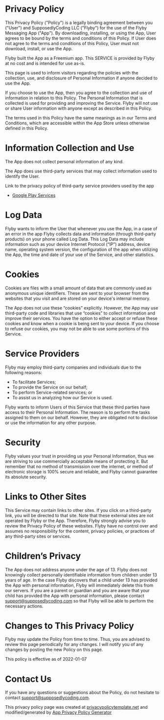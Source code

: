 # Privacy Policy

This Privacy Policy ("Policy") is a legally binding agreement between you ("User") and SupposedlyCoding LLC ("Flyby") for the use of the Flyby Messaging App ("App"). By downloading, installing, or using the App, User agrees to be bound by the terms and conditions of this Policy. If User does not agree to the terms and conditions of this Policy, User must not download, install, or use the App.

Flyby built the App as a Freemium app. This SERVICE is provided by Flyby at no cost and is intended for use as-is.

This page is used to inform visitors regarding the policies with the collection, use, and disclosure of Personal Information if anyone decided to use the App.

If you choose to use the App, then you agree to the collection and use of information in relation to this Policy. The Personal Information that is collected is used for providing and improving the Service. Flyby will not use or share User information with anyone except as described in this Policy.

The terms used in this Policy have the same meanings as in our Terms and Conditions, which are accessible within the App Store unless otherwise defined in this Policy.

# Information Collection and Use

The App does not collect personal information of any kind.

The App does use third-party services that may collect information used to identify the User.

Link to the privacy policy of third-party service providers used by the app

*   [Google Play Services](https://www.google.com/policies/privacy/)

# Log Data

Flyby wants to inform the User that whenever you use the App, in a case of an error in the app Flyby collects data and information (through third-party products) on your phone called Log Data. This Log Data may include information such as your device Internet Protocol (“IP”) address, device name, operating system version, the configuration of the app when utilizing the App, the time and date of your use of the Service, and other statistics.

# Cookies

Cookies are files with a small amount of data that are commonly used as anonymous unique identifiers. These are sent to your browser from the websites that you visit and are stored on your device's internal memory.

The App does not use these “cookies” explicitly. However, the App may use third-party code and libraries that use “cookies” to collect information and improve their services. You have the option to either accept or refuse these cookies and know when a cookie is being sent to your device. If you choose to refuse our cookies, you may not be able to use some portions of this Service.

# Service Providers

Flyby may employ third-party companies and individuals due to the following reasons:

*   To facilitate Services;
*   To provide the Service on our behalf;
*   To perform Service-related services; or
*   To assist us in analyzing how our Service is used.

Flyby wants to inform Users of this Service that these third parties have access to their Personal Information. The reason is to perform the tasks assigned to them on our behalf. However, they are obligated not to disclose or use the information for any other purpose.

# Security

Flyby values your trust in providing us your Personal Information, thus we are striving to use commercially acceptable means of protecting it. But remember that no method of transmission over the internet, or method of electronic storage is 100% secure and reliable, and Flyby cannot guarantee its absolute security.

# Links to Other Sites

This Service may contain links to other sites. If you click on a third-party link, you will be directed to that site. Note that these external sites are not operated by Flyby or the App. Therefore, Flyby strongly advise you to review the Privacy Policy of these websites. Flyby have no control over and assumes no responsibility for the content, privacy policies, or practices of any third-party sites or services.

# Children’s Privacy

The App does not address anyone under the age of 13. Flyby does not knowingly collect personally identifiable information from children under 13 years of age. In the case Flyby discovers that a child under 13 has provided the App with personal information, Flyby will immediately delete this from our servers. If you are a parent or guardian and you are aware that your child has provided the App with personal information, please contact support@supposedlycoding.com so that Flyby will be able to perform the necessary actions.

# Changes to This Privacy Policy

Flyby may update the Policy from time to time. Thus, you are advised to review this page periodically for any changes. I will notify you of any changes by posting the new Policy on this page.

This policy is effective as of 2022-01-07

# Contact Us

If you have any questions or suggestions about the Policy, do not hesitate to contact support@supposedlycoding.com.

This privacy policy page was created at [privacypolicytemplate.net](https://privacypolicytemplate.net) and modified/generated by [App Privacy Policy Generator](https://app-privacy-policy-generator.nisrulz.com/)
